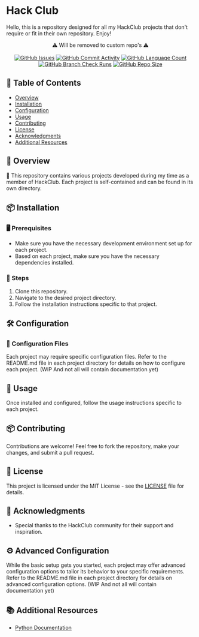 # Hack Club

Hello, this is a repository designed for all my HackClub projects 
that don't require or fit in their own repository. Enjoy!
<br />
<div align="center">
    ⚠️ Will be removed to custom repo's ⚠️
</div>
<br />
<div align="center">
    <a href="https://github.com/DefinetlyNotAI/Hack_Club/issues"><img src="https://img.shields.io/github/issues/DefinetlyNotAI/Hack_Club" alt="GitHub Issues"></a>
    <a href="https://github.com/DefinetlyNotAI/Hack_Club/graphs/commit-activity"><img src="https://img.shields.io/github/commit-activity/t/DefinetlyNotAI/Hack_Club" alt="GitHub Commit Activity"></a>
    <a href="https://github.com/DefinetlyNotAI/Hack_Club/languages"><img src="https://img.shields.io/github/languages/count/DefinetlyNotAI/Hack_Club" alt="GitHub Language Count"></a>
    <a href="https://github.com/DefinetlyNotAI/Hack_Club/actions"><img src="https://img.shields.io/github/check-runs/DefinetlyNotAI/Hack_Club/main" alt="GitHub Branch Check Runs"></a>
    <a href="https://github.com/DefinetlyNotAI/Hack_Club"><img src="https://img.shields.io/github/repo-size/DefinetlyNotAI/Hack_Club" alt="GitHub Repo Size"></a>
</div>

## 📝 Table of Contents
- [Overview](#-overview)
- [Installation](#-installation)
- [Configuration](#-configuration)
- [Usage](#-usage)
- [Contributing](#-contributing)
- [License](#-license)
- [Acknowledgments](#-acknowledgments)
- [Additional Resources](#-additional-resources)

## 🎯 Overview
🔗 This repository contains various projects developed during my time as a member of HackClub.
Each project is self-contained and can be found in its own directory.

## 📦 Installation

### 🖥️ Prerequisites
- Make sure you have the necessary development environment set up for each project.
- Based on each project, make sure you have the necessary dependencies installed.

### 🚀 Steps
1. Clone this repository.
2. Navigate to the desired project directory.
3. Follow the installation instructions specific to that project.

## 🛠️ Configuration

### 📄 Configuration Files
Each project may require specific configuration files.
Refer to the README.md file in each project directory for details on how to configure each project.
(WIP And not all will contain documentation yet)

## 🚦 Usage
Once installed and configured, follow the usage instructions specific to each project.

## 📦 Contributing
Contributions are welcome! Feel free to fork the repository, make your changes, and submit a pull request.

## 📜 License
This project is licensed under the MIT License - see the [LICENSE](LICENSE) file for details.

## 📢 Acknowledgments
- Special thanks to the HackClub community for their support and inspiration.

## ⚙️ Advanced Configuration
While the basic setup gets you started, 
each project may offer advanced configuration options to tailor its behavior to your specific requirements.
Refer to the README.md file in each project directory for details on advanced configuration options.
(WIP And not all will contain documentation yet)

## 📚 Additional Resources
- [Python Documentation](https://docs.python.org/)

